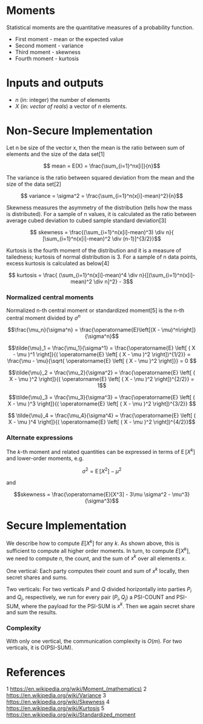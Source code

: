 # Moments
Statistical moments are the quantitative measures of a probability
function.

- First moment - mean or the expected value
- Second moment - variance
- Third moment - skewness
- Fourth moment - kurtosis


# Inputs and outputs

- $`n`$ (in: integer) the number of elements
- $`X`$ (in: *vector of reals*) a vector of $`n`$ elements.


# Non-Secure Implementation


Let n be size of the vector x, then the mean is the ratio between
  sum of elements and the size of the data set[1]

```math
    mean = E(X) = \frac{\sum_{i=1}^nx[i]}{n}
```

The variance is the ratio between squared deviation from the mean and
the size of the data set[2]

```math
           variance = \sigma^2 =  \frac{\sum_{i=1}^n(x[i]-mean)^2}{n}
```
Skewness measures the asymmetry of the distribution (tells how the mass is distributed). For a sample of n values, it is calculated as the ratio between average cubed deviation to  cubed sample standard deviation[3]
```math
    skewness =  \frac{(\sum_{i=1}^n(x[i]-mean)^3) \div n}{ [\sum_{i=1}^n(x[i]-mean)^2 \div (n-1)]^{3/2}}
```

Kurtosis is the fourth moment of the distribution and it is a measure of tailedness; kurtosis of normal distribution is 3. For a sample of n data points, excess kurtosis is calculated as below[4]
```math
    kurtosis = \frac{ (\sum_{i=1}^n(x[i]-mean)^4  \div n}{[(\sum_{i=1}^n(x[i]-mean)^2 \div n]^2} - 3
```

### Normalized central moments
Normalized n-th central moment or standardized moment[5] is the n-th central moment divided by $`\sigma^n`$

```math
\frac{\mu_n}{\sigma^n} = \frac{\operatorname{E}\left[(X - \mu)^n\right]}{\sigma^n}
```
```math
\tilde{\mu}_1 = \frac{\mu_1}{\sigma^1} = \frac{\operatorname{E} \left[ ( X - \mu )^1 \right]}{( \operatorname{E} \left[ ( X - \mu )^2 \right])^{1/2}} = \frac{\mu - \mu}{\sqrt{ \operatorname{E} \left[ ( X - \mu )^2 \right]}} = 0

```

```math
\tilde{\mu}_2 = \frac{\mu_2}{\sigma^2} = \frac{\operatorname{E} \left[ ( X - \mu )^2 \right]}{( \operatorname{E} \left[ ( X - \mu )^2 \right])^{2/2}} = 1
```
```math
\tilde{\mu}_3 = \frac{\mu_3}{\sigma^3} = \frac{\operatorname{E} \left[ ( X - \mu )^3 \right]}{( \operatorname{E} \left[ ( X - \mu )^2 \right])^{3/2}}

```

```math

\tilde{\mu}_4 = \frac{\mu_4}{\sigma^4} = \frac{\operatorname{E} \left[ ( X - \mu )^4 \right]}{( \operatorname{E} \left[ ( X - \mu )^2 \right])^{4/2}}
```

### Alternate expressions

The $`k`$-th moment and related quantities can be expressed in terms of $`\operatorname{E}[X^k]`$ and lower-order moments, e.g.

```math
\sigma^2 = \operatorname{E}[X^2] - \mu^2
```
and
```math
skewness = \frac{\operatorname{E}[X^3] - 3\mu \sigma^2 - \mu^3}{\sigma^3}
```

# Secure Implementation

We describe how to compute $`E[X^k]`$ for any $`k`$. As shown above, this is sufficient to compute all higher order moments. In turn, to compute $`E[X^k]`$, we need to compute $`n`$, the count, and the sum of $`x^k`$ over all elements $`x`$.

One vertical: Each party computes their count and sum of $`x^k`$ locally, then secret shares and sums.

Two verticals: For two verticals $P$ and $Q$ divided horizontally into parties $P_i$ and $Q_j$, respectively, we run for every pair $`(P_i,Q_j)`$ a PSI-COUNT and PSI-SUM, where the payload for the PSI-SUM is $`x^k`$. Then we again secret share and sum the results.

### Complexity

With only one vertical, the communication complexity is $`O(m)`$. For two verticals, it is O(PSI-SUM).

# References
1 https://en.wikipedia.org/wiki/Moment_(mathematics)
2 https://en.wikipedia.org/wiki/Variance
3 https://en.wikipedia.org/wiki/Skewness
4 https://en.wikipedia.org/wiki/Kurtosis
5 https://en.wikipedia.org/wiki/Standardized_moment
